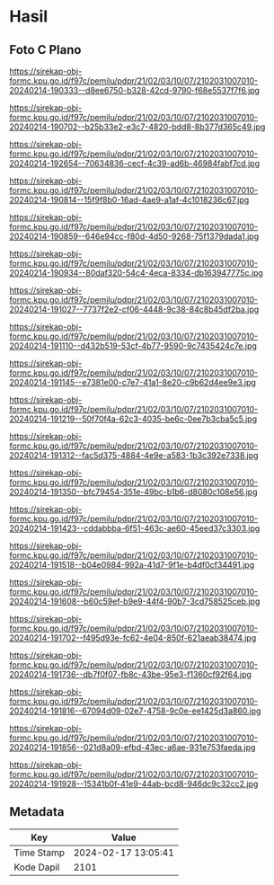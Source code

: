 # Hasil

## Foto C Plano

https://sirekap-obj-formc.kpu.go.id/f97c/pemilu/pdpr/21/02/03/10/07/2102031007010-20240214-190333--d8ee6750-b328-42cd-9790-f68e5537f7f6.jpg

https://sirekap-obj-formc.kpu.go.id/f97c/pemilu/pdpr/21/02/03/10/07/2102031007010-20240214-190702--b25b33e2-e3c7-4820-bdd8-8b377d365c49.jpg

https://sirekap-obj-formc.kpu.go.id/f97c/pemilu/pdpr/21/02/03/10/07/2102031007010-20240214-192654--70634836-cecf-4c39-ad6b-46984fabf7cd.jpg

https://sirekap-obj-formc.kpu.go.id/f97c/pemilu/pdpr/21/02/03/10/07/2102031007010-20240214-190814--15f9f8b0-16ad-4ae9-a1af-4c1018236c67.jpg

https://sirekap-obj-formc.kpu.go.id/f97c/pemilu/pdpr/21/02/03/10/07/2102031007010-20240214-190859--646e94cc-f80d-4d50-9268-75f1379dada1.jpg

https://sirekap-obj-formc.kpu.go.id/f97c/pemilu/pdpr/21/02/03/10/07/2102031007010-20240214-190934--80daf320-54c4-4eca-8334-db163947775c.jpg

https://sirekap-obj-formc.kpu.go.id/f97c/pemilu/pdpr/21/02/03/10/07/2102031007010-20240214-191027--7737f2e2-cf06-4448-9c38-84c8b45df2ba.jpg

https://sirekap-obj-formc.kpu.go.id/f97c/pemilu/pdpr/21/02/03/10/07/2102031007010-20240214-191110--d432b519-53cf-4b77-9590-9c7435424c7e.jpg

https://sirekap-obj-formc.kpu.go.id/f97c/pemilu/pdpr/21/02/03/10/07/2102031007010-20240214-191145--e7381e00-c7e7-41a1-8e20-c9b62d4ee9e3.jpg

https://sirekap-obj-formc.kpu.go.id/f97c/pemilu/pdpr/21/02/03/10/07/2102031007010-20240214-191219--50f70f4a-62c3-4035-be6c-0ee7b3cba5c5.jpg

https://sirekap-obj-formc.kpu.go.id/f97c/pemilu/pdpr/21/02/03/10/07/2102031007010-20240214-191312--fac5d375-4884-4e9e-a583-1b3c392e7338.jpg

https://sirekap-obj-formc.kpu.go.id/f97c/pemilu/pdpr/21/02/03/10/07/2102031007010-20240214-191350--bfc79454-351e-49bc-b1b6-d8080c108e56.jpg

https://sirekap-obj-formc.kpu.go.id/f97c/pemilu/pdpr/21/02/03/10/07/2102031007010-20240214-191423--cddabbba-6f51-463c-ae60-45eed37c3303.jpg

https://sirekap-obj-formc.kpu.go.id/f97c/pemilu/pdpr/21/02/03/10/07/2102031007010-20240214-191518--b04e0984-992a-41d7-9f1e-b4df0cf34491.jpg

https://sirekap-obj-formc.kpu.go.id/f97c/pemilu/pdpr/21/02/03/10/07/2102031007010-20240214-191608--b60c59ef-b9e9-44f4-90b7-3cd758525ceb.jpg

https://sirekap-obj-formc.kpu.go.id/f97c/pemilu/pdpr/21/02/03/10/07/2102031007010-20240214-191702--f495d93e-fc62-4e04-850f-621aeab38474.jpg

https://sirekap-obj-formc.kpu.go.id/f97c/pemilu/pdpr/21/02/03/10/07/2102031007010-20240214-191736--db7f0f07-fb8c-43be-95e3-f1360cf92f64.jpg

https://sirekap-obj-formc.kpu.go.id/f97c/pemilu/pdpr/21/02/03/10/07/2102031007010-20240214-191816--67094d09-02e7-4758-9c0e-ee1425d3a860.jpg

https://sirekap-obj-formc.kpu.go.id/f97c/pemilu/pdpr/21/02/03/10/07/2102031007010-20240214-191856--021d8a09-efbd-43ec-a6ae-931e753faeda.jpg

https://sirekap-obj-formc.kpu.go.id/f97c/pemilu/pdpr/21/02/03/10/07/2102031007010-20240214-191928--15341b0f-41e9-44ab-bcd8-946dc9c32cc2.jpg


## Metadata

| Key        | Value               |
| ---------- | ------------------- |
| Time Stamp | 2024-02-17 13:05:41 |
| Kode Dapil | 2101                |




